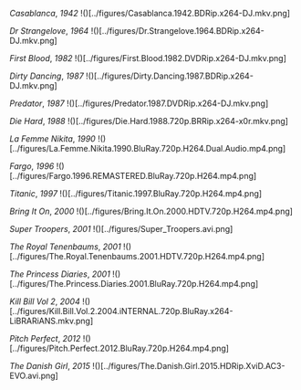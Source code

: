 *Casablanca*, _1942_
!()[../figures/Casablanca.1942.BDRip.x264-DJ.mkv.png]

*Dr Strangelove*, _1964_
!()[../figures/Dr.Strangelove.1964.BDRip.x264-DJ.mkv.png]

*First Blood*, _1982_
!()[../figures/First.Blood.1982.DVDRip.x264-DJ.mkv.png]

*Dirty Dancing*, _1987_
!()[../figures/Dirty.Dancing.1987.BDRip.x264-DJ.mkv.png]

*Predator*, _1987_
!()[../figures/Predator.1987.DVDRip.x264-DJ.mkv.png]

*Die Hard*, _1988_
!()[../figures/Die.Hard.1988.720p.BRRip.x264-x0r.mkv.png]

*La Femme Nikita*, _1990_
!()[../figures/La.Femme.Nikita.1990.BluRay.720p.H264.Dual.Audio.mp4.png]

*Fargo*, _1996_
!()[../figures/Fargo.1996.REMASTERED.BluRay.720p.H264.mp4.png]

*Titanic*, _1997_
!()[../figures/Titanic.1997.BluRay.720p.H264.mp4.png]

*Bring It On*, _2000_
!()[../figures/Bring.It.On.2000.HDTV.720p.H264.mp4.png]

*Super Troopers*, _2001_
!()[../figures/Super_Troopers.avi.png]

*The Royal Tenenbaums*, _2001_
!()[../figures/The.Royal.Tenenbaums.2001.HDTV.720p.H264.mp4.png]

*The Princess Diaries*, _2001_
!()[../figures/The.Princess.Diaries.2001.BluRay.720p.H264.mp4.png]

*Kill Bill Vol 2*, _2004_
!()[../figures/Kill.Bill.Vol.2.2004.iNTERNAL.720p.BluRay.x264-LiBRARiANS.mkv.png]

*Pitch Perfect*, _2012_
!()[../figures/Pitch.Perfect.2012.BluRay.720p.H264.mp4.png]

*The Danish Girl*, _2015_
!()[../figures/The.Danish.Girl.2015.HDRip.XviD.AC3-EVO.avi.png]
